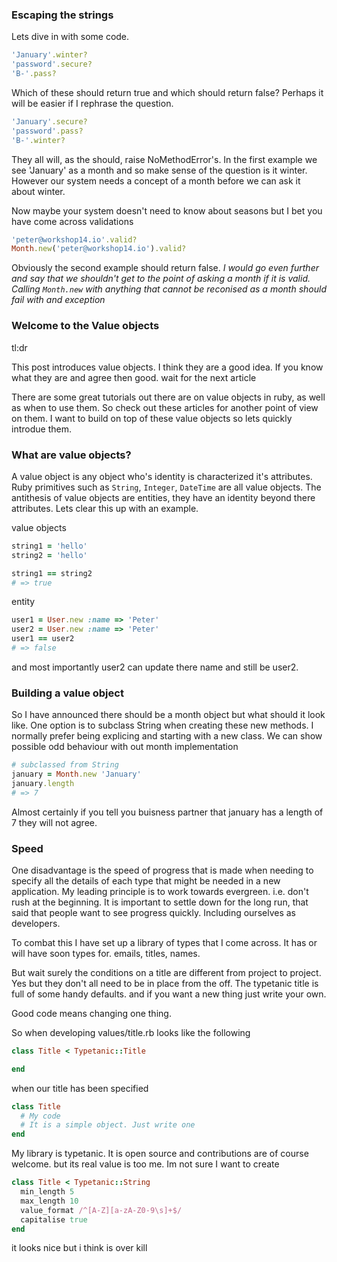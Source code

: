 ### Escaping the strings
Lets dive in with some code.

```rb
'January'.winter?
'password'.secure?
'B-'.pass?
```

Which of these should return true and which should return false? Perhaps it will be easier if I rephrase the question.

```rb
'January'.secure?
'password'.pass?
'B-'.winter?
```
They all will, as the should, raise NoMethodError's. In the first example we see 'January' as a month and so make sense of the question is it winter. However our system needs a concept of a month before we can ask it about winter.

Now maybe your system doesn't need to know about seasons but I bet you have come across validations

```rb
'peter@workshop14.io'.valid?
Month.new('peter@workshop14.io').valid?
```

Obviously the second example should return false.
*I would go even further and say that we shouldn't get to the point of asking a month if it is valid. Calling `Month.new` with anything that cannot be reconised as a month should fail with and exception*



### Welcome to the Value objects
tl:dr

This post introduces value objects. I think they are a good idea. If you know what they are and agree then good. wait for the next article

There are some great tutorials out there are on value objects in ruby, as well as when to use them. So check out these articles for another point of view on them. I want to build on top of these value objects so lets quickly introdue them.

### What are value objects?
A value object is any object who's identity is characterized it's attributes. Ruby primitives such as `String`, `Integer`, `DateTime` are all value objects. The antithesis of value objects are entities, they have an identity beyond there attributes. Lets clear this up with an example.

value objects
```rb
string1 = 'hello'
string2 = 'hello'

string1 == string2
# => true
```

entity
```rb
user1 = User.new :name => 'Peter'
user2 = User.new :name => 'Peter'
user1 == user2
# => false
```
and most importantly user2 can update there name and still be user2.

### Building a value object
So I have announced there should be a month object but what should it look like.
One option is to subclass String when creating these new methods. I normally prefer being explicing and starting with a new class. We can show possible odd behaviour with out month implementation

```rb
# subclassed from String
january = Month.new 'January'
january.length
# => 7
```

Almost certainly if you tell you buisness partner that january has a length of 7 they will not agree.

### Speed

One disadvantage is the speed of progress that is made when needing to specify all the details of each type that might be needed in a new application.
My leading principle is to work towards evergreen. i.e. don't rush at the beginning.
It is important to settle down for the long run, that said that people want to see progress quickly. Including ourselves as developers.

To combat this I have set up a library of types that I come across. It has or will have soon types for. emails, titles, names.

But wait surely the conditions on a title are different from project to project.
Yes but they don't all need to be in place from the off.
The typetanic title is full of some handy defaults. and if you want a new thing just write your own.

Good code means changing one thing.

So when developing values/title.rb looks like the following

```rb
class Title < Typetanic::Title

end
```

when our title has been specified
```rb
class Title
  # My code
  # It is a simple object. Just write one
end
```

My library is typetanic. It is open source and contributions are of course welcome.
but its real value is too me. Im not sure I want to create

```rb
class Title < Typetanic::String
  min_length 5
  max_length 10
  value_format /^[A-Z][a-zA-Z0-9\s]+$/
  capitalise true
end
```

it looks nice but i think is over kill
